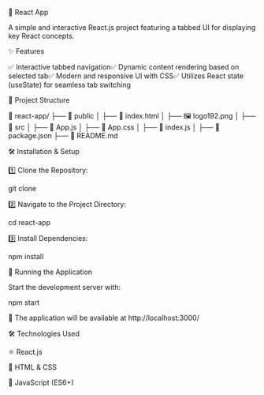 🚀 React App

A simple and interactive React.js project featuring a tabbed UI for displaying key React concepts.

✨ Features

✅ Interactive tabbed navigation✅ Dynamic content rendering based on selected tab✅ Modern and responsive UI with CSS✅ Utilizes React state (useState) for seamless tab switching

📂 Project Structure

📁 react-app/
├── 📁 public
│   ├── 📄 index.html
│   ├── 🖼️ logo192.png
│
├── 📁 src
│   ├── 📄 App.js
│   ├── 🎨 App.css
│   ├── 📄 index.js
│
├── 📄 package.json
├── 📄 README.md

🛠️ Installation & Setup

1️⃣ Clone the Repository:

git clone <repository-url>

2️⃣ Navigate to the Project Directory:

cd react-app

3️⃣ Install Dependencies:

npm install

🚀 Running the Application

Start the development server with:

npm start

📌 The application will be available at http://localhost:3000/

🛠️ Technologies Used

⚛️ React.js

🎨 HTML & CSS

🚀 JavaScript (ES6+)
